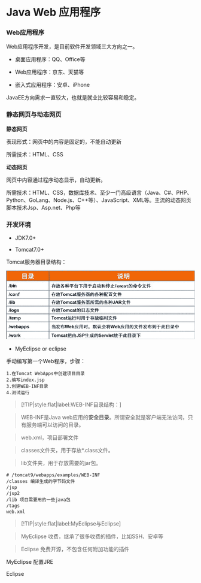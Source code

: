 # Java Web 应用程序

### Web应用程序

Web应用程序开发，是目前软件开发领域三大方向之一。

* 桌面应用程序：QQ、Office等

* Web应用程序：京东、天猫等

* 嵌入式应用程序：安卓、iPhone

JavaEE方向需求一直较大，也就是就业比较容易和稳定。

### 静态网页与动态网页

**静态网页**

表现形式：网页中的内容是固定的，不能自动更新

所需技术：HTML、CSS

**动态网页**

网页中内容通过程序动态显示，自动更新。

所需技术：HTML、CSS，数据库技术、至少一门高级语言（Java、C#、PHP、Python、GoLang、Node.js、C++等）、JavaScript、XML等。主流的动态网页脚本技术Jsp、Asp.net、Php等

### 开发环境

* JDK7.0+

* Tomcat7.0+

Tomcat服务器目录结构：

![tomcat-dirs](img/tomcat-dirs.png)

* MyEclipse or eclipse

手动编写第一个Web程序，步骤：

```
1.在Tomcat WebApps中创建项目目录
2.编写index.jsp
3.创建WEB-INF目录
4.测试运行
```

> [!TIP|style:flat|label:WEB-INF目录结构：]

> WEB-INF是Java web应用的**安全目录**。所谓安全就是客户端无法访问，只有服务端可以访问的目录。

> web.xml，项目部署文件

> classes文件夹，用于存放*.class文件。

> lib文件夹，用于存放需要的jar包。

```
# /tomcat9/webapps/examples/WEB-INF
/classes 编译生成的字节码文件
/jsp 
/jsp2
/lib 项目需要用的一些java包
/tags
web.xml
```

> [!TIP|style:flat|label:MyEclipse与Eclipse]

> MyEclipse 收费，继承了很多收费的插件，比如SSH、安卓等

> Eclipse 免费开源，不包含任何附加功能的插件

MyEclipse 配置JRE

Eclipse
